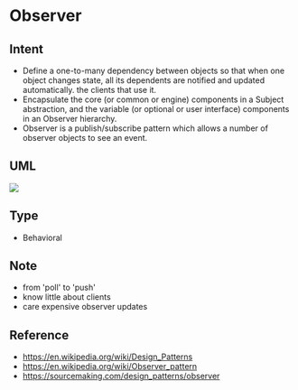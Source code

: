 # Observer

## Intent
- Define a one-to-many dependency between objects so that when one
  object changes state, all its dependents are notified and updated
  automatically.
  the clients that use it.
- Encapsulate the core (or common or engine) components in a Subject
  abstraction, and the variable (or optional or user interface)
  components in an Observer hierarchy.
- Observer is a publish/subscribe pattern which allows a number of
  observer objects to see an event.

## UML
<img src="http://yuml.me/diagram/plain/class/[IObersevable|+register(observer);+unregister(observer);+notify()],[IObersevable]+->[IObserver|+update()],[IObersevable]^-.-[Subject|-observers;+getState()],[IObserver]^-.-[Observer2|-subject],[Subject]<-+[Observer2],[IObserver]^-.-[Observer1|-subject],[Subject]<-+[Observer1]">
<!--
[IObersevable|+register(observer);+unregister(observer);+notify()],
[IObersevable]+->[IObserver|+update()],
[IObersevable]^-.-[Subject|-observers;+getState()],
[IObserver]^-.-[Observer2|-subject],
[Subject]<-+[Observer2],
[IObserver]^-.-[Observer1|-subject],
[Subject]<-+[Observer1],
-->

## Type
- Behavioral

## Note
- from 'poll' to 'push'
- know little about clients
- care expensive observer updates

## Reference
- https://en.wikipedia.org/wiki/Design_Patterns
- https://en.wikipedia.org/wiki/Observer_pattern
- https://sourcemaking.com/design_patterns/observer
